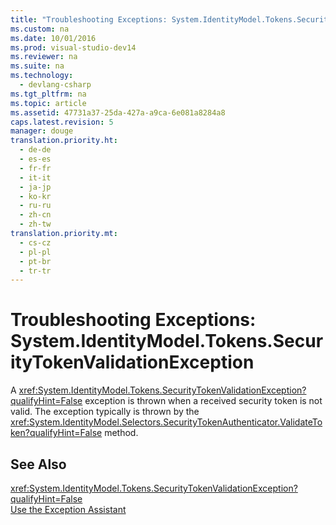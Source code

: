 ```yaml
---
title: "Troubleshooting Exceptions: System.IdentityModel.Tokens.SecurityTokenValidationException"
ms.custom: na
ms.date: 10/01/2016
ms.prod: visual-studio-dev14
ms.reviewer: na
ms.suite: na
ms.technology: 
  - devlang-csharp
ms.tgt_pltfrm: na
ms.topic: article
ms.assetid: 47731a37-25da-427a-a9ca-6e081a8284a8
caps.latest.revision: 5
manager: douge
translation.priority.ht: 
  - de-de
  - es-es
  - fr-fr
  - it-it
  - ja-jp
  - ko-kr
  - ru-ru
  - zh-cn
  - zh-tw
translation.priority.mt: 
  - cs-cz
  - pl-pl
  - pt-br
  - tr-tr
---
```

# Troubleshooting Exceptions: System.IdentityModel.Tokens.SecurityTokenValidationException
A <xref:System.IdentityModel.Tokens.SecurityTokenValidationException?qualifyHint=False> exception is thrown when a received security token is not valid. The exception typically is thrown by the <xref:System.IdentityModel.Selectors.SecurityTokenAuthenticator.ValidateToken?qualifyHint=False> method.  
  
## See Also  
 <xref:System.IdentityModel.Tokens.SecurityTokenValidationException?qualifyHint=False>   
 [Use the Exception Assistant](../Topic/How%20to:%20Use%20the%20Exception%20Assistant.md)